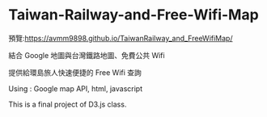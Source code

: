 # Taiwan-Railway-and-Free-Wifi-Map

預覽:https://avmm9898.github.io/TaiwanRailway_and_FreeWifiMap/

結合 Google 地圖與台灣鐵路地圖、免費公共 Wifi

提供給環島旅人快速便捷的 Free Wifi 查詢

Using : Google map API, html, javascript

This is a final project of D3.js class.
